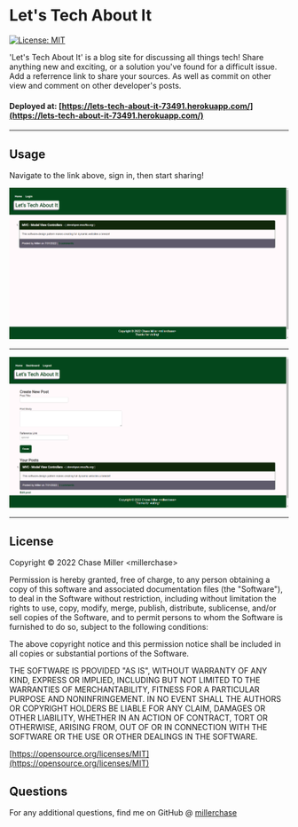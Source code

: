 # Let's Tech About It

[![License: MIT](https://img.shields.io/badge/License-MIT-yellow.svg)](https://opensource.org/licenses/MIT)

'Let's Tech About It' is a blog site for discussing all things tech! Share anything new and exciting, or a solution you've found for a difficult issue. Add a referrence link to share your sources. As well as commit on other view and comment on other developer's posts.

#### Deployed at: [https://lets-tech-about-it-73491.herokuapp.com/](https://lets-tech-about-it-73491.herokuapp.com/)

---

## Usage

Navigate to the link above, sign in, then start sharing!

![Example screenshot 1](./public/images/Screenshot1.png)

---

![Example screenshot 2](./public/images/Screenshot2.png)

---

## License

Copyright &copy; 2022 Chase Miller &lt;millerchase>

Permission is hereby granted, free of charge, to any person obtaining a copy of this software and associated documentation files (the "Software"), to deal in the Software without restriction, including without limitation the rights to use, copy, modify, merge, publish, distribute, sublicense, and/or sell copies of the Software, and to permit persons to whom the Software is furnished to do so, subject to the following conditions:

The above copyright notice and this permission notice shall be included in all copies or substantial portions of the Software.

THE SOFTWARE IS PROVIDED "AS IS", WITHOUT WARRANTY OF ANY KIND, EXPRESS OR IMPLIED, INCLUDING BUT NOT LIMITED TO THE WARRANTIES OF MERCHANTABILITY, FITNESS FOR A PARTICULAR PURPOSE AND NONINFRINGEMENT. IN NO EVENT SHALL THE AUTHORS OR COPYRIGHT HOLDERS BE LIABLE FOR ANY CLAIM, DAMAGES OR OTHER LIABILITY, WHETHER IN AN ACTION OF CONTRACT, TORT OR OTHERWISE, ARISING FROM, OUT OF OR IN CONNECTION WITH THE SOFTWARE OR THE USE OR OTHER DEALINGS IN THE SOFTWARE.

[https://opensource.org/licenses/MIT](https://opensource.org/licenses/MIT)

## Questions

For any additional questions, find me on GitHub @ [millerchase](https://github.com/millerchase)
